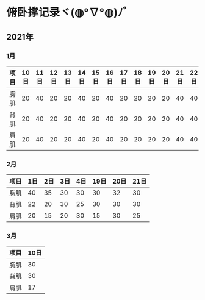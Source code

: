 # 俯卧撑记录ヾ(◍°∇°◍)ﾉﾞ

## 2021年

### 1月

| 项目 |  10日  | 11日  | 12日 | 13日 | 14日 | 15日 | 16日 | 17日 | 18日 | 19日 | 20日 | 21日 | 22日 | 23日 | 24日 | 25日 | 26日 | 27日 | 28日 | 29日 | 30日 | 31日 |
| --- |  ----  | ----  | ---- | --- | --- | --- | --- | ------ | ---- | --- | ---  | --- | --- | ---- | ---- | ---- | ---- | ---- | ---- | ---- | ---- | --- |
| 胸肌 |  20  |  40  |  20  | 20 | 40 | 20 | 40 | 20 | 20 | 20 | 20 | 40 | 40 |  20  |  20  |  0  |  30  | 40 | 20 | 20 | 20 | 30 |
| 背肌 |  20  |  40  |  20  | 20 | 40 | 20 | 40 | 20 | 20 | 20 | 20 | 40 | 40 |  20  |  20  |  0  |  20  | 40 | 20 | 20 | 20 | 20 |
| 肩肌 |  20  |  40  |  20  | 20 | 40 | 20 | 40 | 20 | 20 | 20 | 20 | 40 | 40 |  20  |  20  |  0  |  15  | 40 | 20 | 20 | 20 | 30 |

### 2月

| 项目 | 1日 | 2日 | 3日 | 4日 | 19日 | 20日 | 21日 |
| --- | --- | --- | --- | --- | --- | --- | --- |
| 胸肌 | 40 | 35 | 30 | 30 | 30 | 32 | 30 |
| 背肌 | 22 | 20 | 30 | 25 | 30 | 30 | 30 |
| 肩肌 | 20 | 15 | 20 | 30 | 15 | 30 | 25 |

### 3月

| 项目 | 10日 |
| --- | --- |
| 胸肌 | 30 |
| 背肌 | 30 |
| 肩肌 | 17 |